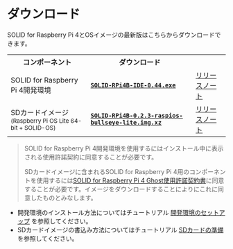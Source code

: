 # ダウンロード

SOLID for Raspberry Pi 4とOSイメージの最新版はこちらからダウンロードできます。

<table>
    <tr>
        <th>コンポーネント
        <th>ダウンロード
        <th>
    </tr>
    <tr>
        <td>SOLID for Raspberry Pi 4開発環境
        <td><a href="https://www.example.com"><b><code>SOLID-RPi4B-IDE-0.44.exe</code></b></a>
        <td><a href="https://www.example.com">リリースノート
    </tr>
    <tr>
        <td>SDカードイメージ<br><sup>(Raspberry Pi OS Lite 64-bit + SOLID-OS)</sup>
        <td><a href="https://www.example.com"><b><code>SOLID-RPi4B-0.2.3-raspios-bullseye-lite.img.xz</code></b></a>
        <td><a href="https://www.example.com">リリースノート
    </tr>
</table>

<!-- TODO: Replace links -->

> SOLID for Raspberry Pi 4開発環境を使用するにはインストール中に表示される使用許諾契約に同意することが必要です。
>
> SDカードイメージに含まれるSOLID for Raspberry Pi 4用のコンポーネントを使用するには[SOLID for Raspberry Pi 4 Ghost使用許諾契約書](eula-ghost.md)に同意することが必要です。イメージをダウンロードすることによりにこれに同意したものとみなします。

- 開発環境のインストール方法についてはチュートリアル [開発環境のセットアップ](setup-devenv.md) を参照してください。
- SDカードイメージの書込み方法についてはチュートリアル [SDカードの準備](flashing-sd-card.md) を参照してください。

